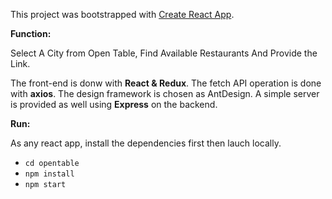 This project was bootstrapped with [Create React App](https://github.com/facebook/create-react-app).

**Function:** 

Select A City from Open Table, Find Available Restaurants And Provide the Link.

The front-end is donw with **React & Redux**. The fetch API operation is done with **axios**. The design framework is chosen as AntDesign. A simple server is provided as well using **Express** on the backend.

**Run:**

As any react app, install the dependencies first then lauch locally. 

* `cd opentable` 
* `npm install` 
* `npm start` 